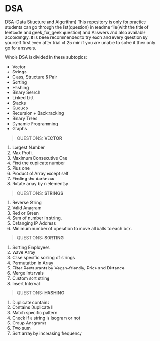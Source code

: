 # DSA
DSA (Data Structure and Algorithm) This repository is only for practice students can go through the list(question) in readme file(with the title of leetcode and geek_for_geek question) and Answers and also available accordingly. It is been recommended to try each and every question by yourself first even after trial of 25 min if you are unable to solve it then only go for answers.

Whole DSA is divided in these subtopics:
- Vector
- Strings
- Class, Structure & Pair
- Sorting
- Hashing
- Binary Search
- Linked List
- Stacks
- Queues
- Recursion + Backtracking
- Binary Trees
- Dynamic Programming
- Graphs


> QUESTIONS:
**VECTOR**
1. Largest Number
2. Max Profit
3. Maximum Consecutive One
4. Find the duplicate number
5. Plus one
6. Product of Array except self  
7. Finding the darkness
8. Rotate array by n elementsy

> QUESTIONS: 
**STRINGS**
1. Reverse String
2. Valid Anagram
3. Red or Green
4. Sum of number in string.
5. Defanging IP Address
6. Minimum number of operation to move all balls to each box.

> QUESTIONS: 
**SORTING**
1. Sorting Employees
2. Wave Array
3. Case specific sorting of strings
4. Permutation in Array
5. Filter Restaurants by Vegan-friendly, Price and Distance
6. Merge Intervals
7. Custom sort string
8. Insert Interval

> QUESTIONS: 
**HASHING**
1. Duplicate contains
2. Contains Duplicate II
3. Match specific pattern
4. Check if a string is Isogram or not 
5. Group Anagrams
6. Two sum
7. Sort array by increasing frequency




